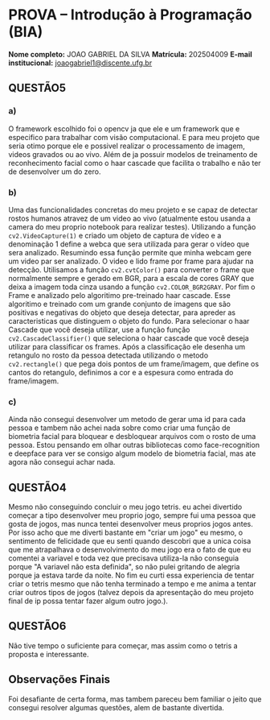# PROVA – Introdução à Programação (BIA)
**Nome completo:** JOAO GABRIEL DA SILVA
**Matrícula:** 202504009
**E-mail institucional:** joaogabriel1@discente.ufg.br

## QUESTÃO5
### a)
O framework escolhido foi o opencv ja que ele e um framework que e especifico para trabalhar com visão computacional. E para meu projeto que seria otimo porque ele e possivel realizar o processamento de imagem, videos gravados ou ao vivo. Além de ja possuir modelos de treinamento de reconhecimento facial como o haar cascade que facilita o trabalho e não ter de desenvolver um do zero.

### b)
Uma das funcionalidades concretas do meu projeto e se capaz de detectar rostos humanos atravez de um video ao vivo (atualmente estou usanda a camera do meu proprio notebook para realizar testes). Utilizando a função `cv2.VideoCapture(1)` e criado um objeto de captura de vídeo e a denominação 1 define a webca que sera utilizada para gerar o vídeo que sera analizado.
Resumindo essa função permite que minha webcam gere um video par ser analizado.
O video e lido frame por frame para ajudar na detecção.
Utilisamos a função `cv2.cvtColor()` para converter o frame que normalmente sempre e gerado em BGR, para a escala de cores GRAY que deixa a imagem toda cinza usando a função `cv2.COLOR_BGR2GRAY`.
Por fim o Frame e analizado pelo algoritimo pre-treinado haar cascade. Esse algoritimo e treinado com um grande conjunto de imagens que são positivas e negativas do objeto que deseja detectar, para apreder as caracteristicas que distinguem o objeto do fundo. Para selecionar o haar Cascade que você deseja utilizar, use a função função `cv2.CascadeClassifier()` que seleciona o haar cascade que você deseja utilizar para classificar os frames.
Após a classificação ele desenha um retangulo no rosto da pessoa detectada utilizando o metodo `cv2.rectangle()` que pega dois pontos de um frame/imagem, que define os cantos do retangulo, definimos a cor e a espesura como entrada do frame/imagem.

### c) 
Ainda não consegui desenvolver um metodo de gerar uma id para cada pessoa e tambem não achei nada sobre como criar uma função de biometria facial para bloquear e desbloquear arquivos com o rosto de uma pessoa.
Estou pensando em olhar outras bibliotecas como face-recognition e deepface para ver se consigo algum modelo de biometria facial, mas ate agora não consegui achar nada.

## QUESTÃO4
Mesmo não conseguindo concluir o meu jogo tetris. eu achei divertido começar a tipo desenvolver meu proprio jogo, sempre fui uma pessoa que gosta de jogos, mas nunca tentei desenvolver meus proprios jogos antes. Por isso acho que me diverti bastante em "criar um jogo" eu mesmo, o sentimento de felicidade que eu senti quando descobri que a unica coisa que me atrapalhava o desenvolvimento do meu jogo era o fato de que eu comentei a variavel e toda vez que precisava utiliza-la não conseguia porque "A variavel não esta definida", so não pulei gritando de alegria porque ja estava tarde da noite. No fim eu curti essa experiencia de tentar criar o tetris mesmo que não tenha terminado a tempo e me anima a tentar criar outros tipos de jogos (talvez depois da apresentação do meu projeto final de ip possa tentar fazer algum outro jogo.).

## QUESTÃO6
Não tive tempo o suficiente para começar, mas assim como o tetris a proposta e interessante.

## Observações Finais
Foi desafiante de certa forma, mas tambem pareceu bem familiar o jeito que consegui resolver algumas questões, alem de bastante divertida.